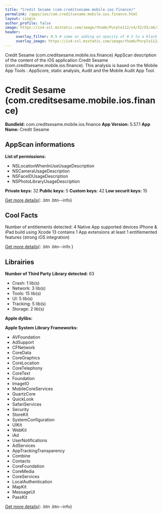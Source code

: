 ```yaml
---
title: "Credit Sesame (com.creditsesame.mobile.ios.finance)"
permalink: /apps/ios/com.creditsesame.mobile.ios.finance.html
layout: single
author_profile: false
image: https://is4-ssl.mzstatic.com/image/thumb/Purple112/v4/32/55/a6/3255a6b1-915d-3169-e434-04d153016633/AppIcon-AppStore-0-1x_U007emarketing-0-9-0-85-220.png/512x512bb.jpg
header: 
     overlay_filter: 0.5 # same as adding an opacity of 0.5 to a black background
     overlay_image: https://is4-ssl.mzstatic.com/image/thumb/Purple112/v4/32/55/a6/3255a6b1-915d-3169-e434-04d153016633/AppIcon-AppStore-0-1x_U007emarketing-0-9-0-85-220.png/512x512bb.jpg
---
```

Credit Sesame (com.creditsesame.mobile.ios.finance) AppScan description of the content of the iOS application Credit Sesame (com.creditsesame.mobile.ios.finance). This analysis is based on the Mobile App Tools : AppScore, static analysis, Audit and the Mobile Audit App Tool.

# Credit Sesame (com.creditsesame.mobile.ios.finance)

**BundleId:** com.creditsesame.mobile.ios.finance
**App Version:** 5.57.1
**App Name:** Credit Sesame


## AppScan informations 

**List of permissions:** 
- NSLocationWhenInUseUsageDescription
- NSCameraUsageDescription
- NSFaceIDUsageDescription
- NSPhotoLibraryUsageDescription
  
  
**Private keys:** 32
**Public keys:** 5
**Custom keys:** 42
**Low securit keys:** 15
  
[Get more details](/pricing.html){: .btn .btn--info}

## Cool Facts

Number of entitlements detected: 4
Native App
supported devices iPhone & iPad
build using Xcode 13
contains 1 App extensions
at least 1 entitlemented features (strong iOS integration)
  
[Get more details](/pricing.html){: .btn .btn--info }

## Librairies 
**Number of Third Party Library detected:** 63
- Crash: 1 lib(s)
- Network: 3 lib(s)
- Tools: 15 lib(s)
- UI: 5 lib(s)
- Tracking: 5 lib(s)
- Storage: 2 lib(s)


**Apple dylibs:**


**Apple System Library Frameworks:**
- AVFoundation
- AdSupport
- CFNetwork
- CoreData
- CoreGraphics
- CoreLocation
- CoreTelephony
- CoreText
- Foundation
- ImageIO
- MobileCoreServices
- QuartzCore
- QuickLook
- SafariServices
- Security
- StoreKit
- SystemConfiguration
- UIKit
- WebKit
- iAd
- UserNotifications
- AdServices
- AppTrackingTransparency
- Combine
- Contacts
- CoreFoundation
- CoreMedia
- CoreServices
- LocalAuthentication
- MapKit
- MessageUI
- PassKit


  
[Get more details](/pricing.html){: .btn .btn--info}

